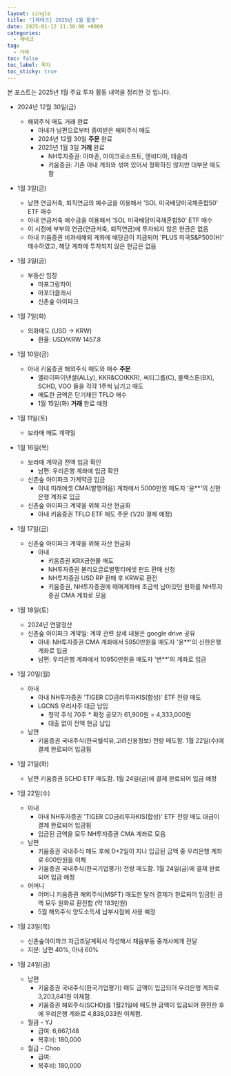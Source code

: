 ```yaml
---
layout: single
title: "[재테크] 2025년 1월 활동"
date: 2025-01-12 11:30:00 +0900
categories: 
  - 재테크
tag: 
  - 거래
toc: false
toc_label: 목차
toc_sticky: true
---
```


<script>
var password = prompt("Enter the password:");
if (password !== "2233") {
    document.body.innerHTML = "Access Denied";
}
</script>

본 포스트는 2025년 1월 주요 투자 활동 내역을 정리한 것 입니다.

* 2024년 12월 30일(금)
  - 해외주식 매도 거래 완료
    - 아내가 남편으로부터 증여받은 해외주식 매도 
    - 2024년 12월 30일 **주문** 완료
    - 2025년 1월 3일 **거래** 완료
      - NH투자증권: 아마존, 마이크로소프트, 엔비디아, 테슬라
      - 키움증권: 기존 아내 계좌와 섞여 있어서 정확하진 않지만 대부분 매도함

* 1월 3일(금)
  - 남편 연금저축, 퇴직연금의 예수금을 이용해서 'SOL 미국배당미국채혼합50' ETF 매수
  - 아내 연금저축 예수금을 이용해서 'SOL 미국배당미국채혼합50' ETF 매수
  - 이 시점에 부부의 연금(연금저축, 퇴직연금)에 투자되지 않은 현금은 없음
  - 아내 키움증권 비과세해외 계좌에 배당금이 지급되어 'PLUS 미국S&P500(H)' 매수하였고, 해당 계좌에 투자되지 않은 현금은 없음 

* 1월 3일(금)
  - 부동산 임장
    - 마포그랑자이
    - 마포더클래시
    - 신촌숲 아이파크

* 1월 7일(화)
  - 외화매도 (USD -> KRW)
    - 환율: USD/KRW 1457.8

* 1월 10일(금)
  - 아내 키움증권 해외주식 매도와 매수 **주문**
    - 앨라이파이낸셜(ALLy), KKR&CO(KKR), 씨티그룹(C), 블랙스톤(BX), SCHD, VOO 들을 각각 1주씩 남기고 매도
    - 매도한 금액은 단기채인 TFLO 매수
    - 1월 15일(화) **거래** 완료 예정

* 1월 11일(토)
  - 보라매 매도 계약일

* 1월 16일(목)
  - 보라매 계약금 전액 입금 확인
    - 남편: 우리은행 계좌에 입금 확인
  - 신촌숲 아이파크 가계약금 입금
    - 아내 미래에셋 CMA(발행어음) 계좌에서 5000만원 매도자 '윤**'의 신한은행 계좌로 입금 
  - 신촌숲 아이파크 계약을 위해 자산 현금화
    - 아내 키움증권 TFLO ETF 매도 주문 (1/20 결제 예정)

* 1월 17일(금)
  - 신촌숲 아이파크 계약을 위해 자산 현금화
    - 아내
      - 키움증권 KRX금현물 매도
      - NH투자증권 불리오글로벌멀티에셋 펀드 환매 신청
      - NH투자증권 USD RP 환매 후 KRW로 환전
      - 키움증권, NH투자증권에 매매계좌에 조금씩 남아있던 원화를 NH투자증권 CMA 계좌로 모음

* 1월 18일(토)
  - 2024년 연말정산
  - 신촌숲 아이파크 계약일: 계약 관련 상세 내용은 google drive 공유
    - 아내: NH투자증권 CMA 계좌에서 5950만원을 매도자 '윤**'의 신한은행 계좌로 입금
    - 남편: 우리은행 계좌에서 10950만원을 매도자 '변**'의 계좌로 입금

* 1월 20일(월)
  - 아내
    - 아내 NH투자증권 'TIGER CD금리투자KIS(합성)' ETF 전량 매도
    - LGCNS 우리사주 대금 납입
      - 청약 주식 70주 * 확정 공모가 61,900원 = 4,333,000원
      - 대출 없이 전액 현금 납입
  - 남편
    - 키움증권 국내주식(한국쉘석유,고려신용정보) 전량 매도함. 1월 22일(수)에 결제 완료되어 입금됨
 
* 1월 21일(화)
  - 남편 키움증권 SCHD ETF 매도함. 1월 24일(금)에 결제 완료되어 입금 예정

* 1월 22일(수)
  - 아내
    - 아내 NH투자증권 'TIGER CD금리투자KIS(합성)' ETF 전량 매도 대금이 결제 완료되어 입금됨
    - 입금된 금액을 모두 NH투자증권 CMA 계좌로 모음
  - 남편
    - 키움증권 국내주식 매도 후에 D+2일이 지나 입금된 금액 중 우리은행 계좌로 600만원을 이체
    - 키움증권 국내주식(한국기업평가) 전량 매도함. 1월 24일(금)에 결제 완료되어 입금 예정 
  - 어머니
    - 어머니 키움증권 해외주식(MSFT) 매도한 달러 결제가 완료되어 입금된 금액 모두 원화로 환전함 (약 183만원)
    - 5월 해외주식 양도소득세 납부시점에 사용 예정

* 1월 23일(목)
  - 신촌숲아이파크 자금조달계획서 작성해서 채움부동 중개사에게 전달
  - 지분: 남편 40%, 아내 60%

* 1월 24일(금)
  - 남편
    - 키움증권 국내주식(한국기업평가) 매도 금액이 입금되어 우리은행 계좌로 3,203,841원 이체함. 
    - 키움증권 해외주식(SCHD)를 1월21일에 매도한 금액이 입금되어 환전한 후에 우리은행 계좌로 4,838,033원 이체함.
  - 월급 - YJ
    - 급여: 6,667,148
    - 복후비: 180,000
  - 월급 - Choo
    - 급여: 
    - 복후비: 180,000
